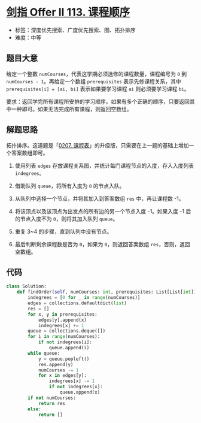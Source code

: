 # [剑指 Offer II 113. 课程顺序](https://leetcode.cn/problems/QA2IGt/)

- 标签：深度优先搜索、广度优先搜索、图、拓扑排序
- 难度：中等

## 题目大意

给定一个整数 `numCourses`，代表这学期必须选修的课程数量，课程编号为 `0` 到 `numCourses - 1`。再给定一个数组 `prerequisites` 表示先修课程关系，其中 `prerequisites[i] = [ai, bi]` 表示如果要学习课程 `ai` 则必须要学习课程 `bi`。

要求：返回学完所有课程所安排的学习顺序。如果有多个正确的顺序，只要返回其中一种即可。如果无法完成所有课程，则返回空数组。

## 解题思路

拓扑排序。这道题是「[0207. 课程表](https://leetcode.cn/problems/course-schedule/)」的升级版，只需要在上一题的基础上增加一个答案数组即可。

1. 使用列表 `edges` 存放课程关系图，并统计每门课程节点的入度，存入入度列表 `indegrees`。

2. 借助队列 `queue`，将所有入度为 `0` 的节点入队。

3. 从队列中选择一个节点，并将其加入到答案数组 `res` 中，再让课程数 -1。
4. 将该顶点以及该顶点为出发点的所有边的另一个节点入度 -1。如果入度 -1 后的节点入度不为 `0`，则将其加入队列 `queue`。
5. 重复 3~4 的步骤，直到队列中没有节点。
6. 最后判断剩余课程数是否为 `0`，如果为 `0`，则返回答案数组 `res`，否则，返回空数组。

## 代码

```python
class Solution:
    def findOrder(self, numCourses: int, prerequisites: List[List[int]]) -> List[int]:
        indegrees = [0 for _ in range(numCourses)]
        edges = collections.defaultdict(list)
        res = []
        for x, y in prerequisites:
            edges[y].append(x)
            indegrees[x] += 1
        queue = collections.deque([])
        for i in range(numCourses):
            if not indegrees[i]:
                queue.append(i)
        while queue:
            y = queue.popleft()
            res.append(y)
            numCourses -= 1
            for x in edges[y]:
                indegrees[x] -= 1
                if not indegrees[x]:
                    queue.append(x)
        if not numCourses:
            return res
        else:
            return []
```

